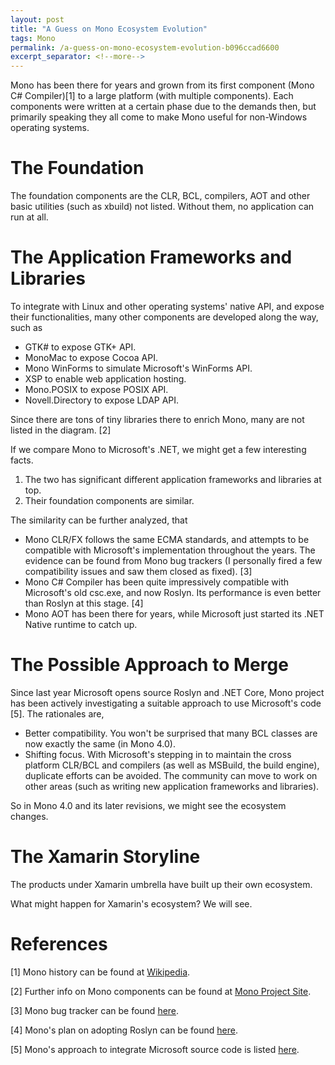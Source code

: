 ```yaml
---
layout: post
title: "A Guess on Mono Ecosystem Evolution"
tags: Mono
permalink: /a-guess-on-mono-ecosystem-evolution-b096ccad6600
excerpt_separator: <!--more-->
---
```

Mono has been there for years and grown from its first component (Mono C# Compiler)[1] to a large platform (with multiple components). Each components were written at a certain phase due to the demands then, but primarily speaking they all come to make Mono useful for non-Windows operating systems.
<!--more-->

# The Foundation

The foundation components are the CLR, BCL, compilers, AOT and other basic utilities (such as xbuild) not listed. Without them, no application can run at all.

# The Application Frameworks and Libraries

To integrate with Linux and other operating systems' native API, and expose their functionalities, many other components are developed along the way, such as

* GTK# to expose GTK+ API.
* MonoMac to expose Cocoa API.
* Mono WinForms to simulate Microsoft's WinForms API.
* XSP to enable web application hosting.
* Mono.POSIX to expose POSIX API.
* Novell.Directory to expose LDAP API.

Since there are tons of tiny libraries there to enrich Mono, many are not listed in the diagram. [2]

If we compare Mono to Microsoft's .NET, we might get a few interesting facts.

1. The two has significant different application frameworks and libraries at top.
1. Their foundation components are similar.

The similarity can be further analyzed, that

* Mono CLR/FX follows the same ECMA standards, and attempts to be compatible with Microsoft's implementation throughout the years. The evidence can be found from Mono bug trackers (I personally fired a few compatibility issues and saw them closed as fixed). [3]
* Mono C# Compiler has been quite impressively compatible with Microsoft's old csc.exe, and now Roslyn. Its performance is even better than Roslyn at this stage. [4]
* Mono AOT has been there for years, while Microsoft just started its .NET Native runtime to catch up.

# The Possible Approach to Merge

Since last year Microsoft opens source Roslyn and .NET Core, Mono project has been actively investigating a suitable approach to use Microsoft's code [5]. The rationales are,

* Better compatibility. You won't be surprised that many BCL classes are now exactly the same (in Mono 4.0).
* Shifting focus. With Microsoft's stepping in to maintain the cross platform CLR/BCL and compilers (as well as MSBuild, the build engine), duplicate efforts can be avoided. The community can move to work on other areas (such as writing new application frameworks and libraries).

So in Mono 4.0 and its later revisions, we might see the ecosystem changes.

# The Xamarin Storyline

The products under Xamarin umbrella have built up their own ecosystem.

What might happen for Xamarin's ecosystem? We will see.

# References

[1] Mono history can be found at [Wikipedia](http://en.wikipedia.org/wiki/Mono_(software)).

[2] Further info on Mono components can be found at [Mono Project Site](http://www.mono-project.com/).

[3] Mono bug tracker can be found [here](http://www.mono-project.com/community/bugs/).

[4] Mono's plan on adopting Roslyn can be found [here](http://tirania.org/blog/archive/2014/Apr-09.html).

[5] Mono's approach to integrate Microsoft source code is listed [here](http://www.mono-project.com/docs/about-mono/dotnet-integration/).
